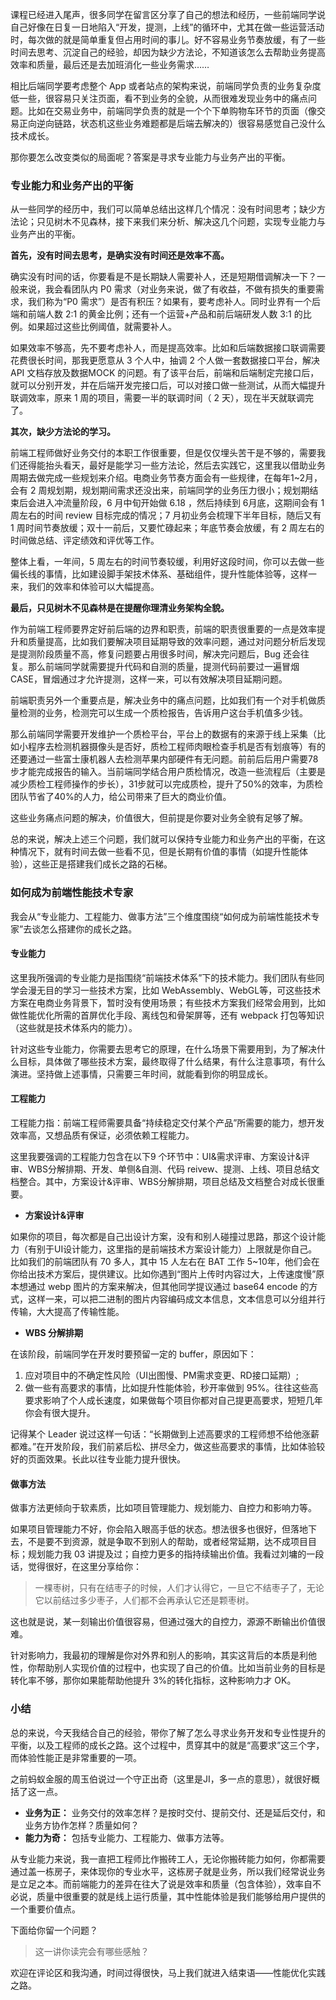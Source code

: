 课程已经进入尾声，很多同学在留言区分享了自己的想法和经历，一些前端同学说自己好像在日复一日地陷入“开发，提测，上线”的循环中，尤其在做一些运营活动时，每次做的就是简单重复但占用时间的事儿。好不容易业务节奏放缓，有了一些时间去思考、沉淀自己的经验，却因为缺少方法论，不知道该怎么去帮助业务提高效率和质量，最后还是去加班消化一些业务需求……

相比后端同学要考虑整个 App 或者站点的架构来说，前端同学负责的业务复杂度低一些，很容易只关注页面，看不到业务的全貌，从而很难发现业务中的痛点问题。比如在交易业务中，前端同学负责的就是一个个下单购物车环节的页面（像交易正向逆向链路，状态机这些业务难题都是后端去解决的）很容易感觉自己没什么技术成长。

那你要怎么改变类似的局面呢？答案是寻求专业能力与业务产出的平衡。

### 专业能力和业务产出的平衡

从一些同学的经历中，我们可以简单总结出这样几个情况：没有时间思考；缺少方法论；只见树木不见森林，接下来我们来分析、解决这几个问题，实现专业能力与业务产出的平衡。

**首先，没有时间去思考，是确实没有时间还是效率不高。**

确实没有时间的话，你要看是不是长期缺人需要补人，还是短期借调解决一下？一般来说，我会看团队内 P0 需求（对业务来说，做了有收益，不做有损失的重要需求，我们称为“P0 需求”）是否有积压？如果有，要考虑补人。同时业界有一个后端和前端人数 2:1 的黄金比例；还有一个运营+产品和前后端研发人数 3:1 的比例。如果超过这些比例阈值，就需要补人。

如果效率不够高，先不要考虑补人，而是提高效率。比如和后端数据接口联调需要花费很长时间，那我更愿意从 3 个人中，抽调 2 个人做一套数据接口平台，解决 API 文档存放及数据MOCK 的问题。有了该平台后，前端和后端制定完接口后，就可以分别开发，并在后端开发完接口后，可以对接口做一些测试，从而大幅提升联调效率，原来 1 周的项目，需要一半的联调时间（ 2 天），现在半天就联调完了。

**其次，缺少方法论的学习。**

前端工程师做好业务交付的本职工作很重要，但是仅仅埋头苦干是不够的，需要我们还得能抬头看天，最好是能学习一些方法论，然后去实践它，这里我以借助业务周期去做完成一些规划来介绍。电商业务节奏方面会有一些规律，在每年1~2月，会有 2 周规划期，规划期间需求还没出来，前端同学的业务压力很小；规划期结束后会进入冲流量阶段，6 月中旬开始做 6.18 ，然后持续到 6月底，这期间会有 1 周左右的时间 review 目标完成的情况；7 月初业务会梳理下半年目标，随后又有 1 周时间节奏放缓；双十一前后，又要忙碌起来；年底节奏会放缓，有 2 周左右的时间做总结、评定绩效和评优等工作。

整体上看，一年间，5 周左右的时间节奏较缓，利用好这段时间，你可以去做一些偏长线的事情，比如建设脚手架技术体系、基础组件，提升性能体验等，这样一来，我们的效率和体验可以大幅提高。

**最后，只见树木不见森林是在提醒你理清业务架构全貌。**

作为前端工程师要界定好前后端的边界和职责，前端的职责很重要的一点是效率提升和质量提高，比如我们要解决项目延期导致的效率问题，通过对问题分析后发现是提测阶段质量不高，修复问题要占用很多时间，解决完问题后，Bug 还会往复。那么前端同学就需要提升代码和自测的质量，提测代码前要过一遍冒烟 CASE，冒烟通过才允许提测，这样一来，可以有效解决项目延期问题。

前端职责另外一个重要点是，解决业务中的痛点问题，比如我们有一个对手机做质量检测的业务，检测完可以生成一个质检报告，告诉用户这台手机值多少钱。

那么前端同学需要开发维护一个质检平台，平台上的数据有的来源于线上采集（比如小程序去检测机器摄像头是否好，质检工程师肉眼检查手机是否有划痕等）有的还要通过一些富士康机器人去检测苹果内部硬件有无问题。前前后后用户需要78步才能完成报告的输入。当前端同学结合用户质检情况，改造一些流程后（主要是减少质检工程师操作的步长），31步就可以完成质检，提升了50%的效率，为质检团队节省了40%的人力，给公司带来了巨大的商业价值。

这些业务痛点问题的解决，价值很大，但前提是你要对业务全貌有足够了解。

总的来说，解决上述三个问题，我们就可以保持专业能力和业务产出的平衡，在这种情况下，就有时间去做一些看不见，但是长期有价值的事情（如提升性能体验），这些正是搭建我们成长之路的石梯。

### 如何成为前端性能技术专家

我会从“专业能力、工程能力、做事方法”三个维度围绕“如何成为前端性能技术专家”去谈怎么搭建你的成长之路。

#### 专业能力

这里我所强调的专业能力是指围绕“前端技术体系”下的技术能力。我们团队有些同学会漫无目的学习一些技术方案，比如 WebAssembly、WebGL等，可这些技术方案在电商业务背景下，暂时没有使用场景；有些技术方案我们经常会用到，比如做性能优化所需的首屏优化手段、离线包和骨架屏等，还有 webpack 打包等知识（这些就是技术体系内的能力）。

针对这些专业能力，你需要去思考它的原理，在什么场景下需要用到，为了解决什么目标，具体做了哪些技术方案，最终取得了什么结果，有什么注意事项，有什么演进。坚持做上述事情，只需要三年时间，就能看到你的明显成长。

#### 工程能力

工程能力指：前端工程师需要具备“持续稳定交付某个产品”所需要的能力，想开发效率高，又想品质有保证，必须依赖工程能力。

这里我要强调的工程能力包含在以下9 个环节中：UI&需求评审、方案设计&评审、WBS分解排期、开发、单侧&自测、代码 reivew、提测、上线、项目总结文档整合。其中，方案设计&评审、WBS分解排期，项目总结及文档整合对成长很重要。

- **方案设计&评审**

如果你的项目，每次都是自己出设计方案，没有和别人碰撞过思路，那这个设计能力（有别于UI设计能力，这里指的是前端技术方案设计能力）上限就是你自己。比如我们的前端团队有 70 多人，其中 15 人左右在 BAT 工作 5~10年，他们会在你给出技术方案后，提供建议。比如你遇到“图片上传时内容过大，上传速度慢”原本想通过 webp 图片的方案来解决，但其他同学提议通过 base64 encode 的方式，这样一来，可以把二进制的图片内容编码成文本信息，文本信息可以分组并行传输，大大提高了传输性能。

- **WBS 分解排期**

在该阶段，前端同学在开发时要预留一定的 buffer，原因如下：

1. 应对项目中的不确定性风险（UI出图慢、PM需求变更、RD接口延期）;
2. 做一些有高要求的事情，比如提升性能体验，秒开率做到 95%。往往这些高要求影响了个人成长速度，如果做每个项目你都对自己提更高要求，短短几年你会有很大提升。

记得某个 Leader 说过这样一句话：“长期做到上述高要求的工程师想不给他涨薪都难。”在开发阶段，我们前紧后松、拼尽全力，做这些高要求的事情，比如体验较好的页面效果。长此以往专业能力提升很快。

#### 做事方法

做事方法更倾向于软素质，比如项目管理能力、规划能力、自控力和影响力等。

如果项目管理能力不好，你会陷入眼高手低的状态。想法很多也很好，但落地下去，不是要不到资源，就是争取不到别人的帮助，或者经常延期，达不成项目目标；规划能力我 03 讲提及过；自控力更多的指持续输出价值。我看过刘墉的一段话，觉得很好，在这里分享给你：

> 一棵枣树，只有在结枣子的时候，人们才认得它，一旦它不结枣子了，无论它以前结过多少枣子，人们都不会再承认它还是颗枣树。

这也就是说，某一刻输出价值很容易，但通过强大的自控力，源源不断输出价值很难。

针对影响力，我最初的理解是你对外界和别人的影响，其实这背后的本质是利他性，你帮助别人实现价值的过程中，也实现了自己的价值。比如当前业务的目标是转化率不够，那你如果能帮助他提升 3%的转化指标，这种影响力才 OK。

### 小结

总的来说，今天我结合自己的经验，带你了解了怎么寻求业务开发和专业性提升的平衡，以及工程师的成长之路。这个过程中，贯穿其中的就是“高要求”这三个字，而体验性能正是非常重要的一项。

之前蚂蚁金服的周玉伯说过一个守正出奇（这里是JI，多一点的意思），就很好概括了这一点。

- **业务为正：** 业务交付的效率怎样？是按时交付、提前交付、还是延后交付，和业务方协作怎样？质量如何？
- **能力为奇：** 包括专业能力、工程能力、做事方法等。

从专业能力来说，我一直把工程师比作搬砖工人，无论你搬砖能力如何，你都需要通过盖一栋房子，来体现你的专业水平，这栋房子就是业务，所以我们经常说业务是立足之本。而前端能力的差异在往大了说是效率和质量（包含体验），效率自不必说，质量中很重要的就是线上运行质量，其中性能体验是我们能够给用户提供的一个重要价值点。

下面给你留一个问题？

> 这一讲你读完会有哪些感触？

欢迎在评论区和我沟通，时间过得很快，马上我们就进入结束语——性能优化实践之路。